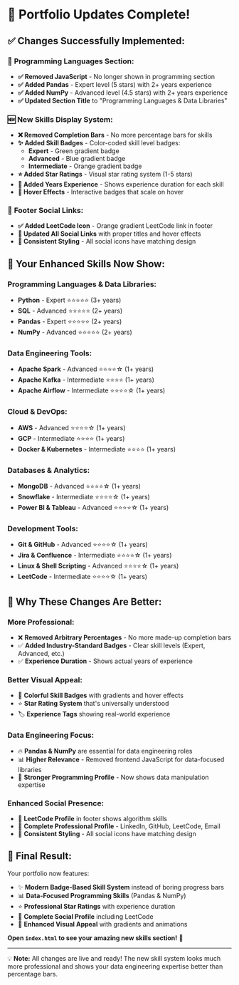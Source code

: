 # 🎉 Portfolio Updates Complete!

## ✅ **Changes Successfully Implemented:**

### 🔄 **Programming Languages Section:**
- **✅ Removed JavaScript** - No longer shown in programming section
- **✅ Added Pandas** - Expert level (5 stars) with 2+ years experience
- **✅ Added NumPy** - Advanced level (4.5 stars) with 2+ years experience  
- **✅ Updated Section Title** to "Programming Languages & Data Libraries"

### 🆕 **New Skills Display System:**
- **❌ Removed Completion Bars** - No more percentage bars for skills
- **✨ Added Skill Badges** - Color-coded skill level badges:
  - **Expert** - Green gradient badge
  - **Advanced** - Blue gradient badge  
  - **Intermediate** - Orange gradient badge
- **⭐ Added Star Ratings** - Visual star rating system (1-5 stars)
- **📅 Added Years Experience** - Shows experience duration for each skill
- **🎨 Hover Effects** - Interactive badges that scale on hover

### 📱 **Footer Social Links:**
- **✅ Added LeetCode Icon** - Orange gradient LeetCode link in footer
- **🔗 Updated All Social Links** with proper titles and hover effects
- **🎨 Consistent Styling** - All social icons have matching design

## 🎯 **Your Enhanced Skills Now Show:**

### **Programming Languages & Data Libraries:**
- **Python** - Expert ⭐⭐⭐⭐⭐ (3+ years)
- **SQL** - Advanced ⭐⭐⭐⭐⭐ (2+ years)
- **Pandas** - Expert ⭐⭐⭐⭐⭐ (2+ years)
- **NumPy** - Advanced ⭐⭐⭐⭐⭐ (2+ years)

### **Data Engineering Tools:**
- **Apache Spark** - Advanced ⭐⭐⭐⭐☆ (1+ years)
- **Apache Kafka** - Intermediate ⭐⭐⭐⭐ (1+ years)
- **Apache Airflow** - Intermediate ⭐⭐⭐⭐☆ (1+ years)

### **Cloud & DevOps:**
- **AWS** - Advanced ⭐⭐⭐⭐☆ (1+ years)
- **GCP** - Intermediate ⭐⭐⭐⭐ (1+ years)
- **Docker & Kubernetes** - Intermediate ⭐⭐⭐⭐ (1+ years)

### **Databases & Analytics:**
- **MongoDB** - Advanced ⭐⭐⭐⭐☆ (1+ years)
- **Snowflake** - Intermediate ⭐⭐⭐⭐☆ (1+ years)
- **Power BI & Tableau** - Advanced ⭐⭐⭐⭐☆ (1+ years)

### **Development Tools:**
- **Git & GitHub** - Advanced ⭐⭐⭐⭐☆ (1+ years)
- **Jira & Confluence** - Intermediate ⭐⭐⭐⭐☆ (1+ years)
- **Linux & Shell Scripting** - Advanced ⭐⭐⭐⭐☆ (1+ years)
- **LeetCode** - Intermediate ⭐⭐⭐⭐☆ (1+ years)

## 🚀 **Why These Changes Are Better:**

### **More Professional:**
- ❌ **Removed Arbitrary Percentages** - No more made-up completion bars
- ✅ **Added Industry-Standard Badges** - Clear skill levels (Expert, Advanced, etc.)
- ✅ **Experience Duration** - Shows actual years of experience

### **Better Visual Appeal:**
- 🎨 **Colorful Skill Badges** with gradients and hover effects
- ⭐ **Star Rating System** that's universally understood
- 🏷️ **Experience Tags** showing real-world experience

### **Data Engineering Focus:**
- 🔥 **Pandas & NumPy** are essential for data engineering roles
- 📊 **Higher Relevance** - Removed frontend JavaScript for data-focused libraries
- 💪 **Stronger Programming Profile** - Now shows data manipulation expertise

### **Enhanced Social Presence:**
- 🔗 **LeetCode Profile** in footer shows algorithm skills
- 🎯 **Complete Professional Profile** - LinkedIn, GitHub, LeetCode, Email
- 🎨 **Consistent Styling** - All social icons have matching design

## 🎉 **Final Result:**

Your portfolio now features:
- ✨ **Modern Badge-Based Skill System** instead of boring progress bars
- 📊 **Data-Focused Programming Skills** (Pandas & NumPy)
- ⭐ **Professional Star Ratings** with experience duration
- 🔗 **Complete Social Profile** including LeetCode
- 🎨 **Enhanced Visual Appeal** with gradients and animations

**Open `index.html` to see your amazing new skills section!** 🚀

---

💡 **Note:** All changes are live and ready! The new skill system looks much more professional and shows your data engineering expertise better than percentage bars.
